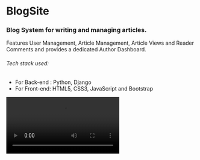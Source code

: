 # BlogSite
 
### Blog System for writing and managing articles.

Features User Management, Article Management, Article Views and Reader Comments and provides a dedicated Author Dashboard.

###### Tech stack used:
- For Back-end : Python, Django
- For Front-end: HTML5, CSS3, JavaScript and Bootstrap



![This is an video](https://user-images.githubusercontent.com/80573726/178932228-d22b7bfc-5a41-4396-9a5d-a624f8bcea2a.mp4)

